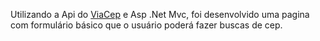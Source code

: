 Utilizando a Api do [ViaCep](https://viacep.com.br//) e Asp .Net Mvc, foi desenvolvido uma pagina com formulário básico que o usuário poderá fazer buscas de cep.

